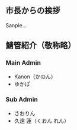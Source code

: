 ## 市長からの挨拶
Sanple...

## 鯖管紹介（敬称略）
### Main Admin
- Kanon（かのん）
- ゆかぽ

### Sub Admin
- さおりん
- 久遠 蓮（くおん れん）
